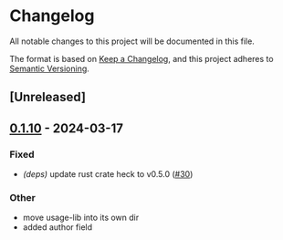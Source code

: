 # Changelog
All notable changes to this project will be documented in this file.

The format is based on [Keep a Changelog](https://keepachangelog.com/en/1.0.0/),
and this project adheres to [Semantic Versioning](https://semver.org/spec/v2.0.0.html).

## [Unreleased]

## [0.1.10](https://github.com/jdx/usage/releases/tag/v${version}) - 2024-03-17

### Fixed
- *(deps)* update rust crate heck to v0.5.0 ([#30](https://github.com/jdx/usage/pull/30))

### Other
- move usage-lib into its own dir
- added author field
